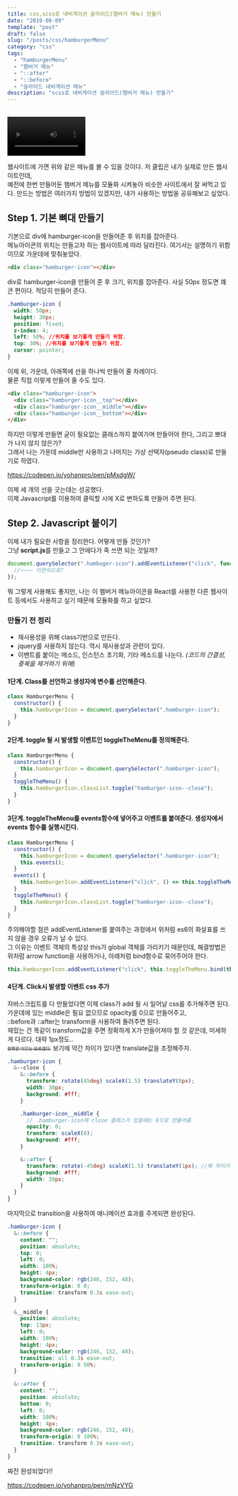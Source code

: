 ```yaml
---
title: css,scss로 내비게이션 슬라이드(햄버거 메뉴) 만들기
date: "2019-08-09"
template: "post"
draft: false
slug: "/posts/css/hamburgerMenu"
category: "css"
tags:
  - "hamburgerMenu"
  - "햄버거 메뉴"
  - "::after"
  - "::before"
  - "슬라이드 내비게이션 메뉴"
description: "scss로 내비게이션 슬라이드(햄버거 메뉴) 만들기"
---
```


<br>
<video autoplay loop style="display:block; width:35%;  height:auto;">
  <!-- Specify video sources -->
  <source src="/media/videos/hamburger.mov" type="video/webm">

</video>

웹사이트에 가면 위와 같은 메뉴를 볼 수 있을 것이다. 저 클립은 내가 실제로 만든 웹사이트인데,<br>
예전에 한번 만들어둔 햄버거 메뉴를 모듈화 시켜놓아 비슷한 사이트에서 잘 써먹고 있다. 만드는 방법은 여러가지 방법이 있겠지만, 내가 사용하는 방법을 공유해보고 싶었다. <br>

## Step 1. 기본 뼈대 만들기

기본으로 div에 hamburger-icon을 만들어준 후 위치를 잡아준다. <br>
메뉴아이콘의 위치는 만들고자 하는 웹사이트에 따라 달라진다. 여기서는 설명하기 위함이므로 가운데에 맞춰놓았다.

```html
<div class="hamburger-icon"></div>
```

div로 hamburger-icon을 만들어 준 후 크기, 위치를 잡아준다.
사실 50px 정도면 꽤 큰 편이다. 적당히 만들어 준다.

```css
.hamburger-icon {
  width: 50px;
  height: 30px;
  position: fixed;
  z-index: 4;
  left: 50%; //위치를 보기좋게 만들기 위함.
  top: 30%; //위치를 보기좋게 만들기 위함.
  cursor: pointer;
}
```

이제 위, 가운데, 아래쪽에 선을 하나씩 만들어 줄 차례이다. <br>
물론 직접 이렇게 만들어 줄 수도 있다.

```html
<div class="hamburger-icon">
  <div class="hamburger-icon__top"></div>
  <div class="hamburger-icon__middle"></div>
  <div class="hamburger-icon__bottom"></div>
</div>
```

하지만 이렇게 만들면 굳이 필요없는 클래스까지 붙여가며 만들어야 한다, 그리고 뽀대가 나지 않지 않은가?<br>
그래서 나는 가운데 middle만 사용하고 나머지는 <span class="color--red">가상 선택자(pseudo class)</span>로 만들기로 하였다.

https://codepen.io/yohanpro/pen/pMxdgW/

이제 세 개의 선을 긋는데는 성공했다. <br>
이제 Javascript를 이용하여 클릭할 시에 X로 변하도록 만들어 주면 된다.<br>

## Step 2. Javascript 붙이기

이제 내가 필요한 사항을 정리한다. 어떻게 만들 것인가? <br>
그냥 **script.js**를 만들고 그 안에다가 죽 쓰면 되는 것일까? <br>

```js
document.querySelector(".hambuger-icon").addEventListener("click", function() {
  //~~~~ 이런식으로?
});
```

뭐 그렇게 사용해도 좋지만, 나는 이 햄버거 메뉴아이콘을 React를 사용한 다른 웹사이트 등에서도 사용하고 싶기 때문에 <span class="color--red">모듈화</span>를 하고 싶었다.

### 만들기 전 정리

- 재사용성을 위해 class기반으로 만든다.
- jquery를 사용하지 않는다. 역시 재사용성과 관련이 있다.
- 이벤트를 붙이는 메소드, 인스턴스 초기화, 기타 메소드를 나눈다. <em>(코드의 간결성, 중복을 제거하기 위해)</em>

#### 1단계. Class를 선언하고 생성자에 변수를 선언해준다.

```js
class HamburgerMenu {
  constructor() {
    this.hamburgerIcon = document.querySelector(".hamburger-icon");
  }
}
```

#### 2단계. toggle 될 시 발생할 이벤트인 toggleTheMenu를 정의해준다.

```js
class HamburgerMenu {
  constructor() {
    this.hamburgerIcon = document.querySelector(".hamburger-icon");
  }
  toggleTheMenu() {
    this.hamburgerIcon.classList.toggle("hamburger-icon--close");
  }
}
```

#### 3단계. toggleTheMenu를 events함수에 넣어주고 이벤트를 붙여준다. 생성자에서 events 함수를 실행시킨다.

```js
class HamburgerMenu {
  constructor() {
    this.hamburgerIcon = document.querySelector(".hamburger-icon");
    this.events();
  }
  events() {
    this.hamburgerIcon.addEventListener("click", () => this.toggleTheMenu());
  }
  toggleTheMenu() {
    this.hamburgerIcon.classList.toggle("hamburger-icon--close");
  }
}
```

주의해야할 점은 addEventListener를 붙여주는 과정에서 위처럼 es6의 화살표를 쓰지 않을 경우 오류가 날 수 있다.<br>
그 이유는 이벤트 객체의 특성상 <span class="color--red">this</span>가 global 객체를 가리키기 때문인데,
해결방법은 위처럼 arrow function을 사용하거나, 아래처럼 bind함수로 묶어주어야 한다.

```js
this.hamburgerIcon.addEventListener("click", this.toggleTheMenu.bind(this));
```

#### 4단계. Click시 발생할 이벤트 css 추가

자바스크립트를 다 만들었다면 이제 class가 add 될 시 일어날 css를 추가해주면 된다.<br>
가운데에 있는 middle은 필요 없으므로 opacity를 0으로 만들어주고, <br><span class="color--red">::before</span>과 <span class="color--red">::after</span>는 transform을 사용하여 돌려주면 된다.<br> 재밌는 건 똑같이 transform값을 주면 정확하게 X가 만들어져야 할 것 같은데, 미세하게 다르다. 대략 1px정도.. <br><s style="font-size:0.7em;">정확한 이유는 모르겠다.</s> 보기에 약간 차이가 있다면 translate값을 조정해주자.

```scss
.hamburger-icon {
  &--close {
    &::before {
      transform: rotate(45deg) scaleX(1.5) translateY(0px);
      width: 30px;
      background: #fff;
    }

    .hamburger-icon__middle {
      // .hamburger-icon에 close 클래스가 있을때는 0으로 만들어줌
      opacity: 0;
      transform: scaleX(0);
      background: #fff;
    }

    &::after {
      transform: rotate(-45deg) scaleX(1.5) translateY(1px); //왜 차이가 나는 것일까?
      background: #fff;
      width: 30px;
    }
  }
}
```

마지막으로 transition을 사용하여 애니메이션 효과를 주게되면 완성된다.

```scss
.hamburger-icon {
  &::before {
    content: "";
    position: absolute;
    top: 0;
    left: 0;
    width: 100%;
    height: 4px;
    background-color: rgb(246, 152, 48);
    transform-origin: 0 0;
    transition: transform 0.3s ease-out;
  }

  &__middle {
    position: absolute;
    top: 13px;
    left: 0;
    width: 100%;
    height: 4px;
    background-color: rgb(246, 152, 48);
    transition: all 0.3s ease-out;
    transform-origin: 0 50%;
  }

  &::after {
    content: "";
    position: absolute;
    bottom: 0;
    left: 0;
    width: 100%;
    height: 4px;
    background-color: rgb(246, 152, 48);
    transform-origin: 0 100%;
    transition: transform 0.3s ease-out;
  }
}
```

짜잔 완성되었다!!

https://codepen.io/yohanpro/pen/mNzVYG
